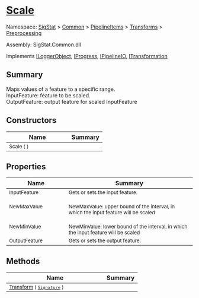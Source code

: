 # [Scale](./Scale.md)

Namespace: [SigStat]() > [Common](./../../../README.md) > [PipelineItems]() > [Transforms]() > [Preprocessing](./README.md)

Assembly: SigStat.Common.dll

Implements [ILoggerObject](./../../../ILoggerObject.md), [IProgress](./../../../Helpers/IProgress.md), [IPipelineIO](./../../../Pipeline/IPipelineIO.md), [ITransformation](./../../../ITransformation.md)

## Summary
Maps values of a feature to a specific range.  <br>InputFeature: feature to be scaled.<br>OutputFeature: output feature for scaled InputFeature

## Constructors

| Name | Summary | 
| --- | --- | 
| <sub>Scale (  )</sub><img width=100>| <sub></sub>| <br>


## Properties

| Name | Summary | 
| --- | --- | 
| <sub>InputFeature</sub><img width=100>| <sub>Gets or sets the input feature.</sub>| <br>
| <sub>NewMaxValue</sub><img width=100>| <sub><br>NewMaxValue: upper bound of the interval, in which the input feature will be scaled</sub>| <br>
| <sub>NewMinValue</sub><img width=100>| <sub><br>NewMinValue: lower bound of the interval, in which the input feature will be scaled</sub>| <br>
| <sub>OutputFeature</sub><img width=100>| <sub>Gets or sets the output feature.</sub>| <br>


## Methods

| Name | Summary | 
| --- | --- | 
| <sub>[Transform](./Methods/Scale-100663855.md) ( [`Signature`](./../../../Signature.md) )</sub><img width=100>| <sub></sub>| <br>


